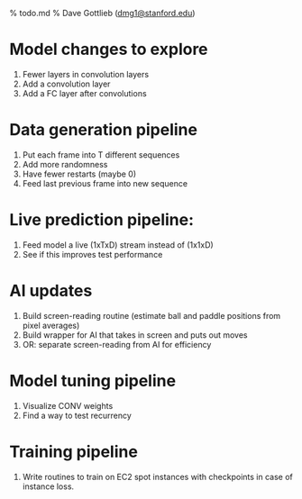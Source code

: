 % todo.md
% Dave Gottlieb (dmg1@stanford.edu)

Model changes to explore 
=====

1. Fewer layers in convolution layers
2. Add a convolution layer
3. Add a FC layer after convolutions


Data generation pipeline
=====

1. Put each frame into T different sequences
2. Add more randomness
3. Have fewer restarts (maybe 0)
4. Feed last previous frame into new sequence

Live prediction pipeline: 
=====

1. Feed model a live (1xTxD) stream instead of (1x1xD)
2. See if this improves test performance


AI updates
=====

1. Build screen-reading routine (estimate ball and paddle positions from pixel averages)
2. Build wrapper for AI that takes in screen and puts out moves
3. OR: separate screen-reading from AI for efficiency 

Model tuning pipeline
=====

1. Visualize CONV weights
2. Find a way to test recurrency

Training pipeline
=====

1. Write routines to train on EC2 spot instances with checkpoints in case of instance loss. 
